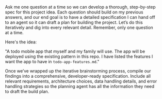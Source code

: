 Ask me one question at a time so we can develop a thorough, step-by-step spec for this project idea.
Each question should build on my previous answers, and our end goal is to have a detailed specification I can hand off to an agent so it can draft a plan for building the project.
Let’s do this iteratively and dig into every relevant detail.
Remember, only one question at a time.

Here's the idea:

"A todo mobile app that myself and my family will use.
The app will be deployed using the existing pattern in this repo.
I have listed the features I want the app to have in `todo-app-features.md`."

Once we’ve wrapped up the iterative brainstorming process, compile our findings into a comprehensive, developer-ready specification.
Include all relevant requirements, architecture choices, data handling details, and error handling strategies so the planning agent has all the information they need to draft the build plan.
